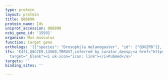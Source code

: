 ```yaml
---
type: protein
layout: protein
title: Q08890
protein_name: Ids
uniprot_accession: Q08890
ncbi_gene_id: '15931'
organism: Mus musculus
function: target gene
orthologs: '[{"species": "Drosophila melanogaster", "id": ["Q9VZP8"]}, {"species": "Homo sapiens", "id": ["P22304"]}, {"species": "Rattus norvegicus", "id": ["F1LLW8"]}]'
tfs: 'E4f1,Q8CCE9,13560,TRRUST,inferred by curator,&ensp;<a href="https://www.ncbi.nlm.nih.gov/pubmed/?term=20231279%5Buid%5D+OR+29087512%5Buid%5D"
  target="_blank"><i uk-icon="icon: link"></i>Pubmed</a>'
targets: ''
binding_sites: ''

---
```

